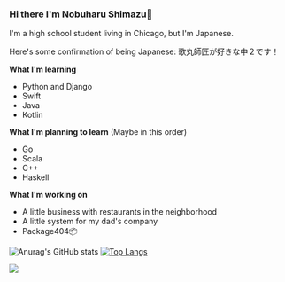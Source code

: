 ### Hi there I'm Nobuharu Shimazu👋

I'm a high school student living in Chicago, but I'm Japanese.

Here's some confirmation of being Japanese: 歌丸師匠が好きな中２です！

**What I'm learning**
 - Python and Django
 - Swift
 - Java
 - Kotlin

**What I'm planning to learn** (Maybe in this order)
 - Go
 - Scala
 - C++
 - Haskell

**What I'm working on**
 - A little business with restaurants in the neighborhood
 - A little system for my dad's company
 - Package404📦


![Anurag's GitHub stats](https://github-readme-stats.vercel.app/api?username=bichanna)
[![Top Langs](https://github-readme-stats.vercel.app/api/top-langs/?username=bichanna&layout=compact&langs_count=10)](https://github.com/anuraghazra/github-readme-stats)



![](https://komarev.com/ghpvc/?username=bichanna)
